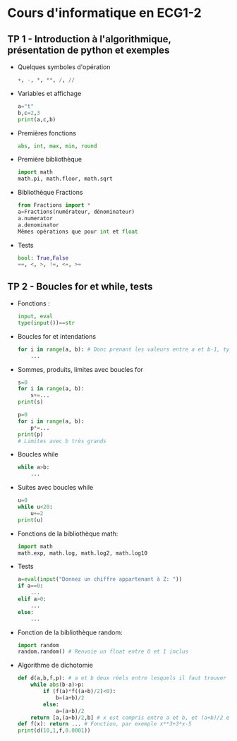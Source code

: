 # Cours d'informatique en ECG1-2

## TP 1 - Introduction à l'algorithmique, présentation de python et exemples

- Quelques symboles d'opération
    ```python
    +, -, *, **, /, //
    ```
- Variables et affichage
    ```python
    a="t"
    b,c=2,3
    print(a,c,b)
    ```
- Premières fonctions
    ```python
    abs, int, max, min, round
    ```
- Première bibliothèque
    ```python
    import math
    math.pi, math.floor, math.sqrt
    ```
- Bibliothèque Fractions 
    ```python
    from Fractions import *
    a=Fractions(numérateur, dénominateur)
    a.numerator
    a.denominator
    Mêmes opérations que pour int et float
    ```
- Tests
    ```python
    bool: True,False
    ==, <, >, !=, <=, >=
    ```

## TP 2 - Boucles for et while, tests
- Fonctions : 
    ```python
    input, eval
    type(input())==str
    ```
- Boucles for et intendations
    ```python
    for i in range(a, b): # Donc prenant les valeurs entre a et b-1, type(a)==type(b)==int
        ...
    ```
- Sommes, produits, limites avec boucles for
    ```python
    s=0
    for i in range(a, b):
        s+=...
    print(s)

    p=0
    for i in range(a, b):
        p*=...
    print(p)
    # Limites avec b très grands
    ```
- Boucles while
    ```python
    while a>b:
        ...
    ```
- Suites avec boucles while
    ```python
    u=0
    while u<20:
        u+=2
    print(u)
    ```
- Fonctions de la bibliothèque math: 
    ```python
    import math
    math.exp, math.log, math.log2, math.log10
    ```
- Tests
    ```python
    a=eval(input("Donnez un chiffre appartenant à Z: "))
    if a==0:
        ...
    elif a>0:
        ...
    else:
        ...
    ```
- Fonction de la bibliothèque random:
    ```python
    import random
    random.random() # Renvoie un float entre O et 1 inclus
    ```
- Algorithme de dichotomie
    ```python
    def d(a,b,f,p): # a et b deux réels entre lesquels il faut trouver alpha tel que f(alpha)=0, f la fonction et p la précision (par exemple 0.001)
        while abs(b-a)>p:
            if (f(a)*f((a+b)/2)<0):
                b=(a+b)/2
            else:
                a=(a+b)/2
        return [a,(a+b)/2,b] # x est compris entre a et b, et (a+b)/2 est le milieu de cet intervalle
    def f(x): return ... # Fonction, par exemple x**3+3*x-5
    print(d(10,1,f,0.0001))
    ```